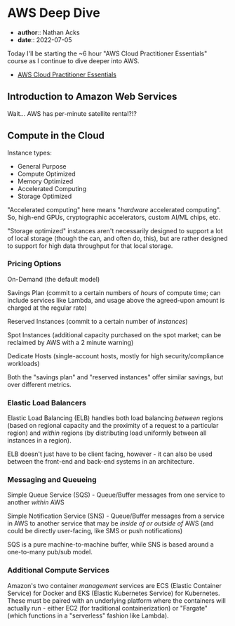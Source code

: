 # AWS Deep Dive

* **author**:: Nathan Acks  
* **date**:: 2022-07-05

Today I'll be starting the ~6 hour "AWS Cloud Practitioner Essentials" course as I continue to dive deeper into AWS.

* [AWS Cloud Practitioner Essentials](https://www.aws.training/learningobject/curriculum?id=27076)

## Introduction to Amazon Web Services

Wait… AWS has per-minute satellite rental?!?

## Compute in the Cloud

Instance types:

* General Purpose
* Compute Optimized
* Memory Optimized
* Accelerated Computing
* Storage Optimized

"Accelerated computing" here means "*hardware* accelerated computing". So, high-end GPUs, cryptographic accelerators, custom AI/ML chips, etc.

"Storage optimized" instances aren't necessarily designed to support a lot of local storage (though the can, and often do, this), but are rather designed to support for high data throughput for that local storage.

### Pricing Options

On-Demand (the default model)

Savings Plan (commit to a certain numbers of *hours* of compute time; can include services like Lambda, and usage above the agreed-upon amount is charged at the regular rate)

Reserved Instances (commit to a certain number of *instances*)

Spot Instances (additional capacity purchased on the spot market; can be reclaimed by AWS with a 2 minute warning)

Dedicate Hosts (single-account hosts, mostly for high security/compliance workloads)

Both the "savings plan" and "reserved instances" offer similar savings, but over different metrics.

### Elastic Load Balancers

Elastic Load Balancing (ELB) handles both load balancing *between* regions (based on regional capacity and the proximity of a request to a particular region) and *within* regions (by distributing load uniformly between all instances in a region).

ELB doesn't just have to be client facing, however - it can also be used between the front-end and back-end systems in an architecture.

### Messaging and Queueing

Simple Queue Service (SQS) - Queue/Buffer messages from one service to another *within* AWS

Simple Notification Service (SNS) - Queue/Buffer messages from a service in AWS to another service that may be *inside of or outside of* AWS (and could be directly user-facing, like SMS or push notifications)

SQS is a pure machine-to-machine buffer, while SNS is based around a one-to-many pub/sub model.

### Additional Compute Services

Amazon's two container *management* services are ECS (Elastic Container Service) for Docker and EKS (Elastic Kubernetes Service) for Kubernetes. These must be paired with an underlying platform where the containers will actually run - either EC2 (for traditional containerization) or "Fargate" (which functions in a "serverless" fashion like Lambda).
